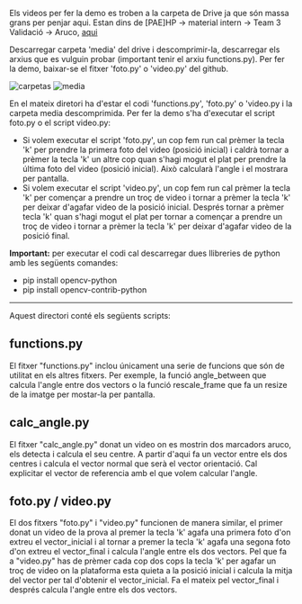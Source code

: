 Els videos per fer la demo es troben a la carpeta de Drive ja que són massa grans per penjar aqui. Estan dins de [PAE]HP -> material intern -> Team 3 Validació -> Aruco, [aqui](https://drive.google.com/drive/folders/13qfh2iZuN18NB4eX2Uu5K_UMZ6QVMspi)

Descarregar carpeta 'media' del drive i descomprimir-la, descarregar els arxius que es vulguin probar (important tenir el arxiu functions.py). Per fer la demo, baixar-se el fitxer 'foto.py' o 'video.py' del github.

  ![carpetas](https://user-images.githubusercontent.com/113769445/204526254-da4efcfe-5b15-4d84-9277-850a7a2849be.PNG)   ![media](https://user-images.githubusercontent.com/113769445/204527013-2f5922fe-2665-4a50-aefb-e45a46b0c147.PNG)


En el mateix diretori ha d'estar el codi 'functions.py', 'foto.py' o 'video.py i la carpeta media descomprimida. Per fer la demo s'ha d'executar el script foto.py o el script video.py:
  - Si volem executar el script 'foto.py', un cop fem run cal prèmer la tecla 'k' per prendre la primera foto del video (posició inicial) i caldrà tornar a prèmer la tecla 'k' un altre cop quan s'hagi mogut el plat per prendre la última foto del video (posició inicial). Això calcularà l'angle i el mostrara per pantalla.
  - Si volem executar el script 'video.py', un cop fem run cal prèmer la tecla 'k' per començar a prendre un troç de video i tornar a prèmer la tecla 'k' per deixar d'agafar video de la posició inicial. Després tornar a prèmer tecla 'k' quan s'hagi mogut el plat per tornar a començar a prendre un troç de video i tornar a prèmer la tecla 'k' per deixar d'agafar video de la posició final.

**Important:** per executar el codi cal descarregar dues llibreries de python amb les següents comandes:
  - pip install opencv-python
  - pip install opencv-contrib-python
  
-----------------------------------------------------------------------------------------------------------------------------------------

Aquest directori conté els següents scripts:

## functions.py
El fitxer "functions.py" inclou únicament una serie de funcions que són de utilitat en els altres fitxers. Per exemple, la funció angle_between que calcula l'angle entre dos vectors o la funció rescale_frame que fa un resize de la imatge per mostar-la per pantalla.

## calc_angle.py
El fitxer "calc_angle.py" donat un video on es mostrin dos marcadors aruco, els detecta i calcula el seu centre. A partir d'aqui fa un vector entre els dos centres i calcula el vector normal que serà el vector orientació. Cal explicitar el vector de referencia amb el que volem calcular l'angle.

## foto.py / video.py
El dos fitxers "foto.py" i "video.py" funcionen de manera similar, el primer donat un video de la prova al premer la tecla 'k' agafa una primera foto d'on extreu el vector_inicial i al tornar a premer la tecla 'k' agafa una segona foto d'on extreu el vector_final i calcula l'angle entre els dos vectors. 
Pel que fa a "video.py" has de prèmer cada cop dos cops la tecla 'k' per agafar un troç de video on la plataforma esta quieta a la posició inicial i calcula la mitja del vector per tal d'obtenir el vector_inicial. Fa el mateix pel vector_final i després calcula l'angle entre els dos vectors.
